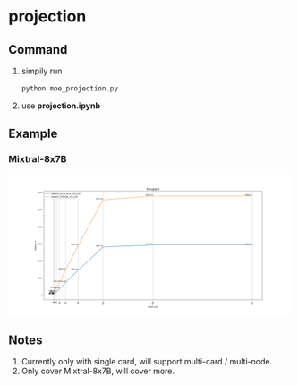 # projection

## Command
1. simpily run
    ```sh
    python moe_projection.py
    ```
2. use **projection.ipynb**

## Example
### Mixtral-8x7B
![Mixtral-8x7B Projection](./figure/decode_projection.png)

## Notes
1. Currently only with single card, will support multi-card / multi-node.
2. Only cover Mixtral-8x7B, will cover more.